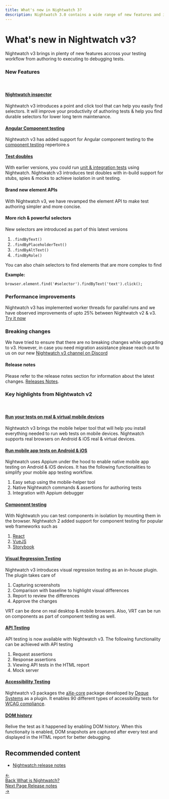```yaml
---
title: What's new in Nightwatch 3?
description: Nightwatch 3.0 contains a wide range of new features and improvements for writing and running tests as well as full cross-browser testing support.
---
```



<div class="page-header"><h1>What's new in Nightwatch v3?</h1></div>

Nightwatch v3 brings in plenty of new features accross your testing workflow from authoring to executing to debugging tests. 

### New Features
<br>

#### [Nightwatch inspector][1]

Nightwatch v3 introduces a point and click tool that can help you easily find selectors. It will improve your productivity of authoring tests & help you find durable selectors for lower long term maintenance.

#### [Angular Component testing][2]

Nightwatch v3 has added support for Angular component testing to the [component testing][3] repertoire.s

#### [Test doubles][4]

With earlier versions, you could run [unit & integration tests][5] using Nightwatch. Nightwatch v3 introduces test doubles with in-build support for stubs, spies & mocks to achieve isolation in unit testing. 

#### Brand new element APIs

With Nightwatch v3, we have revamped the element API to make test authoring simpler and more concise. 

#### More rich & powerful selectors

New selectors are introduced as part of this latest versions
1. `.findByText()`
2. `.findByPlaceholderText()`
3. `.findByAltText()`
4. `.findByRole()`

You can also chain selectors to find elements that are more complex to find

**Example:**

<div class="sample-test"><pre class="line-numbers"><code class="language-javascript">browser.element.find('#selector').findByText('text').click();
</code></pre></div>

### Performance improvements

Nightwatch v3 has implemented worker threads for parallel runs and we have observed improvements of upto 25% between Nightwatch v2 & v3. [Try it now][6]

### Breaking changes
We have tried to ensure that there are no breaking changes while upgrading to v3. However, in case you need migration assistance please reach out to us on our new [Nightwatch v3 channel on Discord][7]

#### Release notes
Please refer to the release notes section for information about the latest changes.
[Releases Notes](https://nightwatchjs.org/guide/overview/whats-new.html).

### Key highlights from Nightwatch v2
<br>

#### [Run your tests on real & virtual mobile devices][8]

Nightwatch v3 brings the mobile helper tool that will help you install everything needed to run web tests on mobile devices. Nightwatch supports real browsers on Android & iOS real & virtual devices. 

#### [Run mobile app tests on Android & iOS][9]

Nightwatch uses Appium under the hood to enable native mobile app testing on Android & iOS devices. It has the following functionalities to simplify your mobile app testing workflow. 

1. Easy setup using the mobile-helper tool
2. Native Nightwatch commands & assertions for authoring tests
3. Integration with Appium debugger

#### [Component testing][3]

With Nightwatch you can test components in isolation by mounting them in the browser. Nightwatch 2 added support for component testing for popular web frameworks such as

1. [React][10]
2. [VueJS][11]
3. [Storybook][12]

#### [Visual Regression Testing][13]

Nightwatch v3 introduces visual regression testing as an in-house plugin. The plugin takes care of
1. Capturing screenshots
2. Comparison with baseline to highlight visual differences
3. Report to review the differences
4. Approve the changes

VRT can be done on real desktop & mobile browsers. Also, VRT can be run on components as part of component testing as well. 

#### [API Testing][14]

API testing is now available with Nightwatch v3. The following functionality can be achieved with API testing
1. Request assertions
2. Response assertions
3. Viewing API tests in the HTML report
4. Mock server

#### [Accessibility Testing][15]

Nightwatch v3 packages the [aXe-core][16] package developed by [Deque Systems][17] as a plugin. It enables 90 different types of accessibility tests for [WCAG compliance][18].

#### [DOM history][19]

Relive the test as it happened by enabling DOM history. When this functionaity is enabled, DOM snapshots are captured after every test and displayed in the HTML report for better debugging.

## Recommended content
- [Nightwatch release notes](https://nightwatchjs.org/guide/overview/whats-new.html)

[1]:    /guide/writing-tests/nightwatch-inspector.html
[2]:    /guide/component-testing/testing-angular-components.html
[3]:    /guide/component-testing/introduction.html 
[4]:    /guide/writing-tests/test-doubles.md  
[5]:    /guide/writing-tests/write-nodejs-unit-integration-tests.html
[6]:   https://github.com/nightwatchjs/performance_benchmarking
[7]:   https://discord.com/channels/618399631038218240/1093179421508243596
[8]:    /guide/quickstarts/run-tests-on-mobile
[9]:    /guide/mobile-app-testing/introduction.html
[10]:    /guide/component-testing/testing-react-components.html
[11]:    /guide/component-testing/vite-plugin.html
[12]:    /guide/component-testing/storybook-component-testing.html
[13]:   /guide/writing-tests/visual-regression-testing.html
[14]:   /guide/writing-tests/api-testing.html
[15]:   /guide/using-nightwatch/accessibility-testing.html
[16]:   https://www.npmjs.com/package/axe-core
[17]:   https://www.deque.com/
[18]:   https://www.w3.org/WAI/standards-guidelines/wcag/
[19]:   /guide/reporters/dom-history.html

<div class="doc-pagination pt-40">
  <div class="previous">
    <a href="https://nightwatchjs.org/guide/overview/what-is-nightwatch.html">
      <span>←</span>
        <div class="d-flex flex-column">
          <span class="smallT">Back</span>
          <span class="bigT">What is Nightwatch?</span>
        </div>
    </a>
  </div>
  <div class="next">
    <a href="https://nightwatchjs.org/guide/overview/whats-new.html">
        <div class="d-flex flex-column">
          <span class="smallT">Next Page</span>
          <span class="bigT">Release notes</span>
        </div>
        <span>→</span>
    </a>
  </div>
</div>
